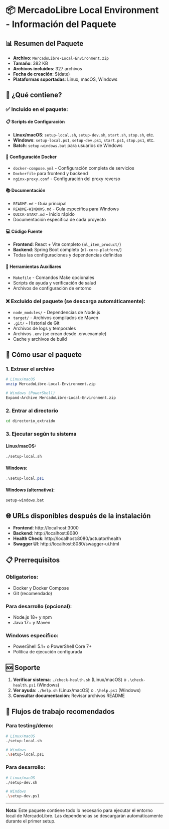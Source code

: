 # 📦 MercadoLibre Local Environment - Información del Paquete

## 📊 Resumen del Paquete

- **Archivo**: `MercadoLibre-Local-Environment.zip`
- **Tamaño**: 382 KB
- **Archivos incluidos**: 327 archivos
- **Fecha de creación**: $(date)
- **Plataformas soportadas**: Linux, macOS, Windows

## 🚀 ¿Qué contiene?

### ✅ Incluido en el paquete:

#### 📋 Scripts de Configuración
- **Linux/macOS**: `setup-local.sh`, `setup-dev.sh`, `start.sh`, `stop.sh`, etc.
- **Windows**: `setup-local.ps1`, `setup-dev.ps1`, `start.ps1`, `stop.ps1`, etc.
- **Batch**: `setup-windows.bat` para usuarios de Windows

#### 🐳 Configuración Docker
- `docker-compose.yml` - Configuración completa de servicios
- `Dockerfile` para frontend y backend
- `nginx-proxy.conf` - Configuración del proxy reverso

#### 📚 Documentación
- `README.md` - Guía principal
- `README-WINDOWS.md` - Guía específica para Windows
- `QUICK-START.md` - Inicio rápido
- Documentación específica de cada proyecto

#### 💻 Código Fuente
- **Frontend**: React + Vite completo (`ml_item_product/`)
- **Backend**: Spring Boot completo (`ml-core-platform/`)
- Todas las configuraciones y dependencias definidas

#### 🔧 Herramientas Auxiliares
- `Makefile` - Comandos Make opcionales
- Scripts de ayuda y verificación de salud
- Archivos de configuración de entorno

### ❌ Excluido del paquete (se descarga automáticamente):

- `node_modules/` - Dependencias de Node.js
- `target/` - Archivos compilados de Maven
- `.git/` - Historial de Git
- Archivos de logs y temporales
- Archivos `.env` (se crean desde .env.example)
- Cache y archivos de build

## 🔧 Cómo usar el paquete

### 1. Extraer el archivo
```bash
# Linux/macOS
unzip MercadoLibre-Local-Environment.zip

# Windows (PowerShell)
Expand-Archive MercadoLibre-Local-Environment.zip
```

### 2. Entrar al directorio
```bash
cd directorio_extraido
```

### 3. Ejecutar según tu sistema

#### Linux/macOS:
```bash
./setup-local.sh
```

#### Windows:
```powershell
.\setup-local.ps1
```

#### Windows (alternativa):
```batch
setup-windows.bat
```

## 🌐 URLs disponibles después de la instalación

- **Frontend**: http://localhost:3000
- **Backend**: http://localhost:8080
- **Health Check**: http://localhost:8080/actuator/health
- **Swagger UI**: http://localhost:8080/swagger-ui.html

## 📋 Prerrequisitos

### Obligatorios:
- Docker y Docker Compose
- Git (recomendado)

### Para desarrollo (opcional):
- Node.js 18+ y npm
- Java 17+ y Maven

### Windows específico:
- PowerShell 5.1+ o PowerShell Core 7+
- Política de ejecución configurada

## 🆘 Soporte

1. **Verificar sistema**: `./check-health.sh` (Linux/macOS) o `.\check-health.ps1` (Windows)
2. **Ver ayuda**: `./help.sh` (Linux/macOS) o `.\help.ps1` (Windows)
3. **Consultar documentación**: Revisar archivos README

## 🔄 Flujos de trabajo recomendados

### Para testing/demo:
```bash
# Linux/macOS
./setup-local.sh

# Windows
.\setup-local.ps1
```

### Para desarrollo:
```bash
# Linux/macOS
./setup-dev.sh

# Windows
.\setup-dev.ps1
```

---

**Nota**: Este paquete contiene todo lo necesario para ejecutar el entorno local de MercadoLibre. Las dependencias se descargarán automáticamente durante el primer setup.
